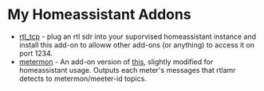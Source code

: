 # My Homeassistant Addons

* [rtl_tcp](rtl_tcp/readme.md) - plug an rtl sdr into your suporvised homeassistant instance and install this add-on to alloww other add-ons (or anything) to access it on port 1234.
* [metermon](metermon/readme.md) - An add-on version of [this](https://github.com/seanauff/metermon), slightly modified for homeassistant usage. Outputs each meter's messages that rtlamr detects to metermon/meeter-id topics.